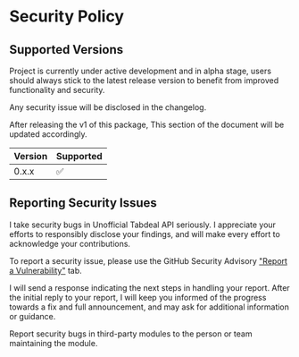 # Security Policy

## Supported Versions

Project is currently under active development and in alpha stage, users should always stick to the latest release version
to benefit from improved functionality and security.

Any security issue will be disclosed in the changelog.

After releasing the v1 of this package, This section of the document will be updated accordingly.

| Version | Supported          |
| ------- | ------------------ |
| 0.x.x   | :white_check_mark: |

## Reporting Security Issues

I take security bugs in Unofficial Tabdeal API seriously. I appreciate your efforts to responsibly disclose your findings, and will make every effort to acknowledge your contributions.

To report a security issue, please use the GitHub Security Advisory ["Report a Vulnerability"](https://github.com/MohsenHNSJ/unofficial_tabdeal_api/security/advisories/new) tab.

I will send a response indicating the next steps in handling your report. After the initial reply to your report, I will keep you informed of the progress towards a fix and full announcement, and may ask for additional information or guidance.

Report security bugs in third-party modules to the person or team maintaining the module.
